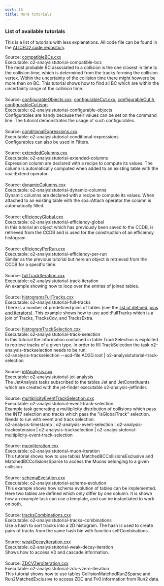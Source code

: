 ```yaml
---
sort: 15
title: More tutorials
---
```


### List of available tutorials
This is a list of tutorials with less explanations. All code file can be found
in the <a
href="https://github.com/AliceO2Group/O2Physics/blob/master/Tutorials/src/"
target="_blank">ALICEO2 code repository</a>.


<div style="margin-bottom:5mm">
  Source: <a href="https://github.com/AliceO2Group/O2Physics/blob/master/Tutorials/src/compatibleBCs.cxx" target="_blank">compatibleBCs.cxx</a><br>
  Executable: o2-analysistutorial-compatible-bcs
  <div class="indBox">
    The most probable BC associated to a collision is the one closest in time to the collision time, which is determined from the tracks forming the collision vertex. Within the uncertainty of the collision time there might howvere be more than on BC. This tutorial shows how to find all BC which are within the uncertainty range of the collision time.
  </div>
</div>
  

<div style="margin-bottom:5mm">
  Source: <a href="https://github.com/AliceO2Group/O2Physics/blob/master/Tutorials/src/configurableObjects.cxx" target="_blank">configurableObjects.cxx</a>, <a href="https://github.com/AliceO2Group/O2Physics/blob/master/Tutorials/src/configurableCut.cxx" target="_blank">configurableCut.cxx</a>, <a href="https://github.com/AliceO2Group/O2Physics/blob/master/Tutorials/include/Analysis/configurableCut.h" target="_blank">configurableCut.h</a>, <a href="https://github.com/AliceO2Group/O2Physics/blob/master/Tutorials/src/configurableCut.json" target="_blank">configurableCut.json</a><br>
  Executable: o2-analysistutorial-configurable-objects
  <div class="indBox">
    Configurables are handy because their values can be set on the command line. The tutorial demonstrates the usage of such configurables.
  </div>
</div>


<div style="margin-bottom:5mm">
  Source: <a href="https://github.com/AliceO2Group/O2Physics/blob/master/Tutorials/src/conditionalExpressions.cxx" target="_blank">conditionalExpressions.cxx</a><br>
  Executable: o2-analysistutorial-conditional-expressions
  <div class="indBox">
    Configurables can also be used in Filters.
  </div>
</div>


<div style="margin-bottom:5mm">
  Source: <a href="https://github.com/AliceO2Group/O2Physics/blob/master/Tutorials/src/extendedColumns.cxx" target="_blank">extendedColumns.cxx</a><br>
  Executable: o2-analysistutorial-extended-columns
  <div class="indBox">
    Expression column are declared with a recipe to compute its values. The column is automatically computed when added to an existing table with the soa::Extend operator.
  </div>
</div>


<div style="margin-bottom:5mm">
  Source: <a href="https://github.com/AliceO2Group/O2Physics/blob/master/Tutorials/src/dynamicColumns.cxx" target="_blank">dynamicColumns.cxx</a><br>
  Executable: o2-analysistutorial-dynamic-columns
  <div class="indBox">
    Dynamic columns are declared with a recipe to compute its values. When attached to an existing table with the soa::Attach operator the column is automatically filled.
  </div>
</div>


<div style="margin-bottom:5mm">
  Source: <a href="https://github.com/AliceO2Group/O2Physics/blob/master/Tutorials/src/efficiencyGlobal.cxx" target="_blank">efficiencyGlobal.cxx</a><br>
  Executable: o2-analysistutorial-efficiency-global
  <div class="indBox">
    In this tutorial an object which has previously been saved to the CCDB, is retrieved from the CCDB and is used for the construction of an efficiency histogram.
  </div>
</div>


<div style="margin-bottom:5mm">
  Source: <a href="https://github.com/AliceO2Group/O2Physics/blob/master/Tutorials/src/efficiencyPerRun.cxx" target="_blank">efficiencyPerRun.cxx</a><br>
  Executable: o2-analysistutorial-efficiency-per-run
  <div class="indBox">
    Similar as the previous tutorial but here an object is retrieved from the CCDB for a specific time.
  </div>
</div>


<div style="margin-bottom:5mm">
  Source: <a href="https://github.com/AliceO2Group/O2Physics/blob/master/Tutorials/src/fullTrackIteration.cxx" target="_blank">fullTrackIteration.cxx</a><br>
  Executable: o2-analysistutorial-track-iteration
  <div class="indBox">
    An example showing how to loop over the entries of joined tables.
  </div>
</div>


<div style="margin-bottom:5mm">
  Source: <a href="https://github.com/AliceO2Group/O2Physics/blob/master/Tutorials/src/histogramsFullTracks.cxx" target="_blank">histogramsFullTracks.cxx</a><br>
  Executable: o2-analysistutorial-full-tracks
  <div class="indBox">
    There is a number of predefined joins of tables (see the <a href="../datamodel/joinsAndIterators.md#list-of-defined-joins-and-iterators">list of defined joins and iterators</a>).
    This example shows how to use aod::FullTracks which is a join of Tracks, TracksCov, and TracksExtra.
  </div>
</div>


<div style="margin-bottom:5mm">
  Source: <a href="https://github.com/AliceO2Group/O2Physics/blob/master/Tutorials/src/histogramTrackSelection.cxx" target="_blank">histogramTrackSelection.cxx</a><br>
  Executable: o2-analysistutorial-track-selection
  <div class="indBox">
    In this tutorial the information contained in table TrackSelection is
    exploited to retrieve tracks of a given type. In order to fill TrackSelection the task
    o2-analysis-trackselection needs to be run.<br>
    o2-analysis-trackselection --aod-file AO2D.root |
    o2-analysistutorial-track-selection  </div>
</div>


<div style="margin-bottom:5mm">
  Source: <a href="https://github.com/AliceO2Group/O2Physics/blob/master/Tutorials/src/jetAnalysis.cxx" target="_blank">jetAnalysis.cxx</a><br>
  Executable: o2-analysistutorial-jet-analysis
  <div class="indBox">
  The JetAnalysis tasks subscribed to the tables Jet and JetConstituents which are created with the jet-finder executable o2-analysis-jetfinder.
  </div>
</div>


<div style="margin-bottom:5mm">
  Source: <a href="https://github.com/AliceO2Group/O2Physics/blob/master/Tutorials/src/multiplicityEventTrackSelection.cxx" target="_blank">multiplicityEventTrackSelection.cxx</a><br>
  Executable: o2-analysistutorial-event-track-selection
  <div class="indBox">
  Example task generating a multiplicity distribution of collisions which pass the INT7 selection and tracks which pass the "isGlobalTrack" selection. Needs to run with event and track selection:<br>
  o2-analysis-timestamp | o2-analysis-event-selection | o2-analysis-trackextension | o2-analysis-trackselection | o2-analysistutorial-multiplicity-event-track-selection
  </div>
</div>


<div style="margin-bottom:5mm">
  Source: <a href="https://github.com/AliceO2Group/O2Physics/blob/master/Tutorials/src/muonIteration.cxx" target="_blank">muonIteration.cxx</a><br>
  Executable: o2-analysistutorial-muon-iteration
  <div class="indBox">
    This tutorial shows how to use tables MatchedBCCollisionsExclusive and MatchedBCCollisionsSparse to access the Muons belonging to a given collision.
  </div>
</div>


<div style="margin-bottom:5mm">
  Source: <a href="https://github.com/AliceO2Group/O2Physics/blob/master/Tutorials/src/schemaEvolution.cxx" target="_blank">schemaEvolution.cxx</a><br>
  Executable: o2-analysistutorial-schema-evolution
  <div class="indBox">
    This example shows how schema evolution of tables can be implemented. Here two tables are defined which only differ by one column. It is shown how an example task can use a template, and can be instantiated to work on both.
  </div>
</div>


<div style="margin-bottom:5mm">
  Source: <a href="https://github.com/AliceO2Group/O2Physics/blob/master/Tutorials/src/tracksCombinations.cxx" target="_blank">tracksCombinations.cxx</a><br>
  Executable: o2-analysistutorial-tracks-combinations
  <div class="indBox">
    Use a hash to sort tracks into a 2D histogram. The hash is used to create pairs of tracks from the same hash bin with function selfCombinations.
  </div>
</div>


<div style="margin-bottom:5mm">
  Source: <a href="https://github.com/AliceO2Group/O2Physics/blob/master/Tutorials/src/weakDecayIteration.cxx" target="_blank">weakDecayIteration.cxx</a><br>
  Executable: o2-analysistutorial-weak-decay-iteration
  <div class="indBox">
    Shows how to access V0 and cascade information.
  </div>
</div>


<div style="margin-bottom:5mm">
  Source: <a href="https://github.com/AliceO2Group/O2Physics/blob/master/Tutorials/src/ZDCVZeroIteration.cxx" target="_blank">ZDCVZeroIteration.cxx</a><br>
  Executable: o2-analysistutorial-zdc-vzero-iteration
  <div class="indBox">
    This tutorial shows how to use tables CollisionMatchedRun2Sparse and Run2MatchedExclusive to access ZDC and Fv0 information from Run2 data.
  </div>
</div>
